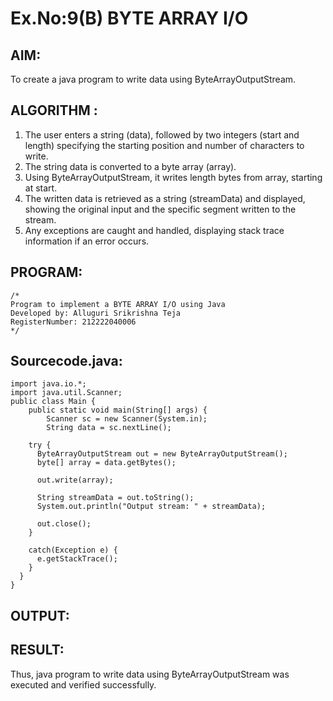 # Ex.No:9(B) BYTE ARRAY I/O
## AIM:
To create a java program to write data using ByteArrayOutputStream.


## ALGORITHM :
1.	The user enters a string (data), followed by two integers (start and length) specifying the starting position and number of characters to write.
2.	The string data is converted to a byte array (array).
3.	Using ByteArrayOutputStream, it writes length bytes from array, starting at start.
4.	The written data is retrieved as a string (streamData) and displayed, showing the original input and the specific segment written to the stream.
5.	Any exceptions are caught and handled, displaying stack trace information if an error occurs.




## PROGRAM:
 ```
/*
Program to implement a BYTE ARRAY I/O using Java
Developed by: Alluguri Srikrishna Teja
RegisterNumber: 212222040006
*/
```

## Sourcecode.java:

```
import java.io.*;
import java.util.Scanner;
public class Main {
    public static void main(String[] args) {
        Scanner sc = new Scanner(System.in);
        String data = sc.nextLine();

    try {
      ByteArrayOutputStream out = new ByteArrayOutputStream();
      byte[] array = data.getBytes();

      out.write(array);

      String streamData = out.toString();
      System.out.println("Output stream: " + streamData);

      out.close();
    }

    catch(Exception e) {
      e.getStackTrace();
    }
  }
}
```

## OUTPUT:


## RESULT:
Thus, java program to write data using ByteArrayOutputStream was executed and verified successfully.





